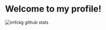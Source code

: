 # Welcome to my profile!

![imfckg github stats](https://github-readme-stats.vercel.app/api?username=imfckg&show_icons=true&theme=radical&include_all_commits=true)
